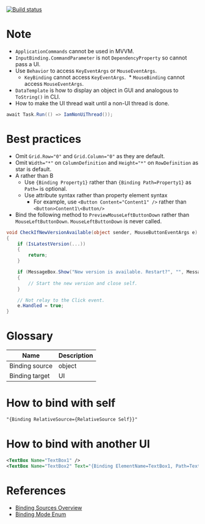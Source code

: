 [![Build status](https://ci.appveyor.com/api/projects/status/l5tsskn518iijvus?svg=true)](https://ci.appveyor.com/project/tatsuya/wpf-cheat-sheet)

# Note
* `ApplicationCommands` cannot be used in MVVM.
* `InputBinding.CommandParameter` is not `DependencyProperty` so cannot pass a UI.
* Use `Behavior` to access `KeyEventArgs` or `MouseEventArgs`.
  * `KeyBinding` cannot access `KeyEventArgs`.
  * `MouseBinding` cannot access `MouseEventArgs`.
* `DataTemplate` is how to display an object in GUI and analogous to `ToString()` in CLI.
* How to make the UI thread wait until a non-UI thread is done.
```csharp
await Task.Run(() => IamNonUiThread());
```

# Best practices
* Omit `Grid.Row="0"` and `Grid.Column="0"` as they are default.
* Omit `Width="*"` on `ColumnDefinition` and `Height="*"` on `RowDefinition` as star is default.
* A rather than B
  * Use `{Binding Property1}` rather than `{Binding Path=Property1}` as `Path=` is optional.
  * Use attribute syntax rather than property element syntax
    * For example, use `<Button Content="Content1" />` rather than `<Button>Content1\<Button/>`
* Bind the following method to `PreviewMouseLeftButtonDown` rather than `MouseLeftButtonDown`. `MouseLeftButtonDown` is never called.
```csharp
void CheckIfNewVersionAvailable(object sender, MouseButtonEventArgs e)
{
    if (IsLatestVersion(...))
    {
        return;
    }

    if (MessageBox.Show("New version is available. Restart?", "", MessageBoxButton.OKCancel) == MessageBoxResult.OK)
    {
        // Start the new version and close self.
    }

    // Not relay to the Click event.
    e.Handled = true;
}
```

# Glossary
Name|Description
---|---
Binding source|object
Binding target|UI

# How to bind with self
```xml
"{Binding RelativeSource={RelativeSource Self}}"
```

# How to bind with another UI
```xml
<TextBox Name="TextBox1" />
<TextBox Name="TextBox2" Text="{Binding ElementName=TextBox1, Path=Text}" />
```

# References
* [Binding Sources Overview](https://docs.microsoft.com/en-us/dotnet/framework/wpf/data/binding-sources-overview)
* [Binding Mode Enum](https://docs.microsoft.com/en-us/dotnet/api/system.windows.data.bindingmode)
